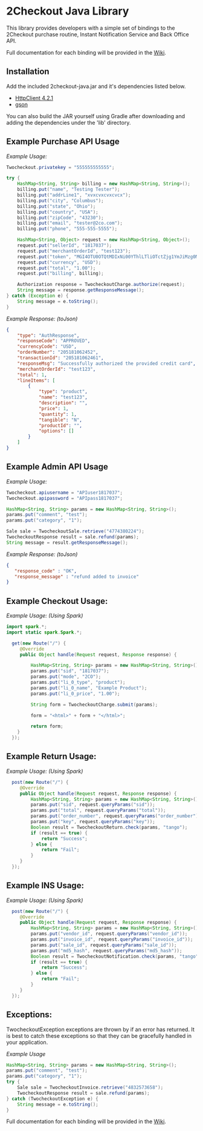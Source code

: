 2Checkout Java Library
=====================

This library provides developers with a simple set of bindings to the 2Checkout purchase routine, Instant Notification Service and Back Office API.

Full documentation for each binding will be provided in the [Wiki](https://github.com/2checkout/2checkout-java/wiki).

Installation
------------

Add the included 2checkout-java.jar and it's dependencies listed below.
* [HttpClient 4.2.1](http://hc.apache.org/downloads.cgi)
* [gson](http://code.google.com/p/google-gson/)

You can also build the JAR yourself using Gradle after downloading and adding the dependencies under the 'lib' directory.


Example Purchase API Usage
-----------------

*Example Usage:*

```java
Twocheckout.privatekey = "555555555555";

try {
    HashMap<String, String> billing = new HashMap<String, String>();
    billing.put("name", "Testing Tester");
    billing.put("addrLine1", "xvxcvxcvxcvcx");
    billing.put("city", "Columbus");
    billing.put("state", "Ohio");
    billing.put("country", "USA");
    billing.put("zipCode", "43230");
    billing.put("email", "tester@2co.com");
    billing.put("phone", "555-555-5555");

    HashMap<String, Object> request = new HashMap<String, Object>();
    request.put("sellerId", "1817037");
    request.put("merchantOrderId", "test123");
    request.put("token", "MGI4OTU0OTQtMDIxNi00YThlLTliOTctZjg1YmJiMzg0MjA3");
    request.put("currency", "USD");
    request.put("total", "1.00");
    request.put("billing", billing);

    Authorization response = TwocheckoutCharge.authorize(request);
    String message = response.getResponseMessage();
} catch (Exception e) {
    String message = e.toString();
}
```

*Example Response: (toJson)*

```json
{
    "type": "AuthResponse",
    "responseCode": "APPROVED",
    "currencyCode": "USD",
    "orderNumber": "205181062452",
    "transactionId": "205181062461",
    "responseMsg": "Successfully authorized the provided credit card",
    "merchantOrderId": "test123",
    "total": 1,
    "lineItems": [
        {
            "type": "product",
            "name": "test123",
            "description": "",
            "price": 1,
            "quantity": 1,
            "tangible": "N",
            "productId": "",
            "options": []
        }
    ]
}
```


Example Admin API Usage
-----------------

*Example Usage:*

```java
Twocheckout.apiusername = "APIuser1817037";
Twocheckout.apipassword = "APIpass1817037";

HashMap<String, String> params = new HashMap<String, String>();
params.put("comment", "test");
params.put("category", "1");

Sale sale = TwocheckoutSale.retrieve("4774380224");
TwocheckoutResponse result = sale.refund(params);
String message = result.getResponseMessage();
```

*Example Response: (toJson)*

```json
{
   "response_code" : "OK",
   "response_message" : "refund added to invoice"
}
```

Example Checkout Usage:
-----------------------

*Example Usage:* _(Using Spark)_

```java
import spark.*;
import static spark.Spark.*;

  get(new Route("/") {
     @Override
     public Object handle(Request request, Response response) {

         HashMap<String, String> params = new HashMap<String, String>();
         params.put("sid", "1817037");
         params.put("mode", "2CO");
         params.put("li_0_type", "product");
         params.put("li_0_name", "Example Product");
         params.put("li_0_price", "1.00");

         String form = TwocheckoutCharge.submit(params);

         form = "<html>" + form + "</html>";

         return form;
    }
  });
```

Example Return Usage:
---------------------

*Example Usage:* _(Using Spark)_

```java
  post(new Route("/") {
     @Override
     public Object handle(Request request, Response response) {
         HashMap<String, String> params = new HashMap<String, String>();
         params.put("sid", request.queryParams("sid"));
         params.put("total", request.queryParams("total"));
         params.put("order_number", request.queryParams("order_number"));
         params.put("key", request.queryParams("key"));
         Boolean result = TwocheckoutReturn.check(params, "tango");
         if (result == true) {
             return "Success";
         } else {
             return "Fail";
         }
     }
  });
```

Example INS Usage:
------------------

*Example Usage:* _(Using Spark)_

```java
  post(new Route("/") {
     @Override
     public Object handle(Request request, Response response) {
         HashMap<String, String> params = new HashMap<String, String>();
         params.put("vendor_id", request.queryParams("vendor_id"));
         params.put("invoice_id", request.queryParams("invoice_id"));
         params.put("sale_id", request.queryParams("sale_id"));
         params.put("md5_hash", request.queryParams("md5_hash"));
         Boolean result = TwocheckoutNotification.check(params, "tango");
         if (result == true) {
             return "Success";
         } else {
             return "Fail";
         }
     }
  });
```

Exceptions:
-----------
TwocheckoutException exceptions are thrown by if an error has returned. It is best to catch these exceptions so that they can be gracefully handled in your application.

*Example Usage*

```java
HashMap<String, String> params = new HashMap<String, String>();
params.put("comment", "test");
params.put("category", "1");
try {
    Sale sale = TwocheckoutInvoice.retrieve("4832573658");
    TwocheckoutResponse result = sale.refund(params);
} catch (TwocheckoutException e) {
    String message = e.toString();
}
```

Full documentation for each binding will be provided in the [Wiki](https://github.com/2checkout/2checkout-java/wiki).
